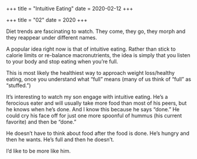 +++
title = "Intuitive Eating"
date = 2020-02-12
+++

+++
title = "02"
date = 2020
+++

Diet trends are fascinating to watch. They come, they go, they morph and they reappear under different names.

A popular idea right now is that of intuitive eating. Rather than stick to calorie limits or re-balance macronutrients, the idea is simply that you listen to your body and stop eating when you’re full.

This is most likely the healthiest way to approach weight loss/healthy eating, once you understand what “full” means (many of us think of “full” as “stuffed.”) 

It’s interesting to watch my son engage with intuitive eating. He’s a ferocious eater and will usually take more food than most of his peers, but he knows when he’s done. And I know this because he says “done.” He could cry his face off for just one more spoonful of hummus (his current favorite) and then be “done.&#8221;

He doesn’t have to think about food after the food is done. He’s hungry and then he wants. He’s full and then he doesn’t.

I’d like to be more like him.